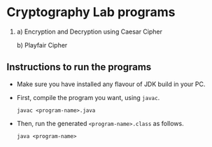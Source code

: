 # Cryptography Lab programs

1.  a)   Encryption and Decryption using Caesar Cipher

    b)   Playfair Cipher

## Instructions to run the programs

- Make sure you have installed any flavour of JDK build in your PC.

- First, compile the program you want, using `javac`.

    ```javac <program-name>.java```

- Then, run the generated `<program-name>.class` as follows.

    ```java <program-name>```